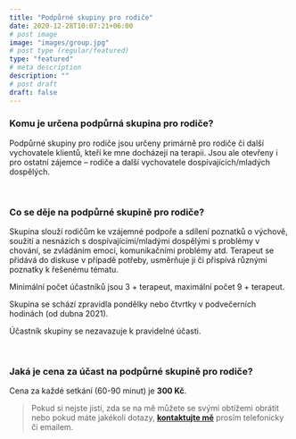 ```yaml
---
title: "Podpůrné skupiny pro rodiče"
date: 2020-12-28T10:07:21+06:00
# post image
image: "images/group.jpg"
# post type (regular/featured)
type: "featured"
# meta description
description: ""
# post draft
draft: false
---
```


### Komu je určena podpůrná skupina pro rodiče?
Podpůrné skupiny pro rodiče jsou určeny primárně pro rodiče či další vychovatele klientů, kteří ke mne docházejí na terapii. Jsou ale otevřeny i pro ostatní zájemce – rodiče a další vychovatele dospívajících/mladých dospělých.

<br>

### Co se děje na podpůrné skupině pro rodiče?
Skupina slouží rodičům ke vzájemné podpoře a sdílení poznatků o výchově, soužití a nesnázích s dospívajícími/mladými dospělými s problémy v chování, se zvládáním emocí, komunikačními problémy atd.
Terapeut se přidává do diskuse v případě potřeby, usměrňuje ji či přispívá různými poznatky k řešenému tématu.

Minimální počet účastníků jsou 3 + terapeut, maximální počet 9 + terapeut.

Skupina se schází zpravidla pondělky nebo čtvrtky v podvečerních hodinách (od dubna 2021). 

Účastník skupiny se nezavazuje k pravidelné účasti.

<br>

### Jaká je cena za účast na podpůrné skupině pro rodiče?
Cena za každé setkání (60-90 minut) je **300 Kč**.

> Pokud si nejste jistí, zda se na mě můžete se svými obtížemi obrátit nebo pokud máte jakékoli dotazy, [**kontaktujte mě**](/contact) prosím telefonicky či emailem.
